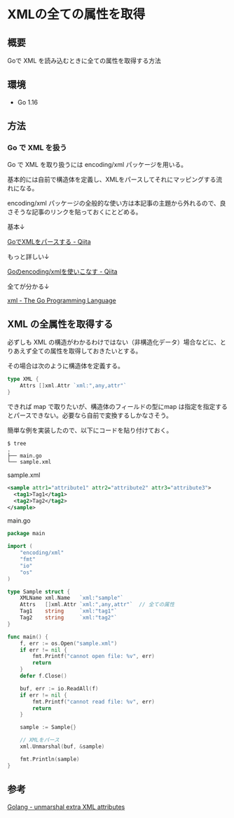 # XMLの全ての属性を取得

## 概要

Goで XML を読み込むときに全ての属性を取得する方法

## 環境

- Go 1.16

## 方法

### Go で XML を扱う

Go で XML を取り扱うには encoding/xml パッケージを用いる。

基本的には自前で構造体を定義し、XMLをパースしてそれにマッピングする流れになる。

encoding/xml パッケージの全般的な使い方は本記事の主題から外れるので、良さそうな記事のリンクを貼っておくにとどめる。

基本↓

[GoでXMLをパースする - Qiita](https://qiita.com/ytkhs/items/948f516ec82c82eaa882)

もっと詳しい↓

[Goのencoding/xmlを使いこなす - Qiita](https://qiita.com/ono_matope/items/70080cc33b75152c5c2a)

全てが分かる↓

[xml - The Go Programming Language](https://golang.org/pkg/encoding/xml/)

## XML の全属性を取得する

必ずしも XML の構造がわかるわけではない（非構造化データ）場合などに、とりあえず全ての属性を取得しておきたいとする。

その場合は次のように構造体を定義する。

```go
type XML {
	Attrs []xml.Attr `xml:",any,attr"`
}
```

できれば map で取りたいが、構造体のフィールドの型にmap は指定を指定するとパースできない。必要なら自前で変換するしかなさそう。

簡単な例を実装したので、以下にコードを貼り付けておく。

```
$ tree
.
├── main.go
└── sample.xml
```

sample.xml

```xml
<sample attr1="attribute1" attr2="attribute2" attr3="attribute3">
  <tag1>Tag1</tag1>
  <tag2>Tag2</tag2>
</sample>
```

main.go

```go
package main

import (
	"encoding/xml"
	"fmt"
	"io"
	"os"
)

type Sample struct {
	XMLName xml.Name   `xml:"sample"`
	Attrs   []xml.Attr `xml:",any,attr"`  // 全ての属性
	Tag1    string     `xml:"tag1"`
	Tag2    string     `xml:"tag2"`
}

func main() {
	f, err := os.Open("sample.xml")
	if err != nil {
		fmt.Printf("cannot open file: %v", err)
		return
	}
	defer f.Close()

	buf, err := io.ReadAll(f)
	if err != nil {
		fmt.Printf("cannot read file: %v", err)
		return
	}

	sample := Sample{}

	// XMLをパース
	xml.Unmarshal(buf, &sample)

	fmt.Println(sample)
}
```

## 参考

[Golang - unmarshal extra XML attributes](https://stackoverflow.com/questions/25530780/golang-unmarshal-extra-xml-attributes/49950640)
